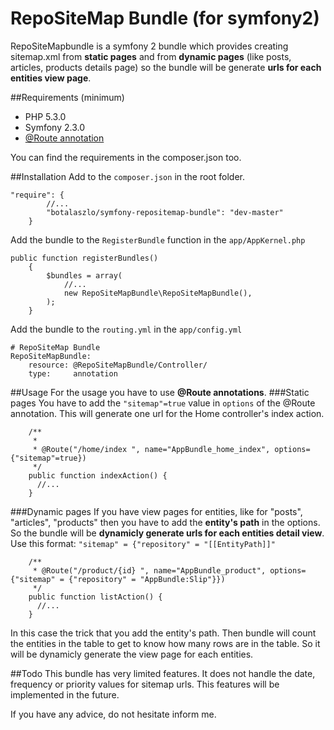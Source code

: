 # RepoSiteMap Bundle (for symfony2)
RepoSiteMapbundle is a symfony 2 bundle which provides creating sitemap.xml from **static pages** and from **dynamic pages** (like posts, articles, products details page) so the bundle will be generate **urls for each entities view page**.

##Requirements (minimum)
  * PHP 5.3.0
  * Symfony 2.3.0
  * [@Route annotation](http://symfony.com/doc/current/bundles/SensioFrameworkExtraBundle/annotations/routing.html)
   
  
You can find the requirements in the composer.json too.

##Installation
Add to the `composer.json` in the root folder.
```
"require": {
        //...
        "botalaszlo/symfony-repositemap-bundle": "dev-master"
    }
```

Add the bundle to the `RegisterBundle` function in the `app/AppKernel.php`
```
public function registerBundles()
    {
        $bundles = array(
            //...
            new RepoSiteMapBundle\RepoSiteMapBundle(),
        );
    }
```

Add the bundle to the `routing.yml` in the `app/config.yml`
```
# RepoSiteMap Bundle
RepoSiteMapBundle:
    resource: @RepoSiteMapBundle/Controller/
    type:     annotation
```


##Usage
For the usage you have to use **@Route annotations**.
###Static pages
You have to add the `"sitemap"=true` value in `options` of the @Route annotation.
This will generate one url for the Home controller's index action.
```
    /**
     *
     * @Route("/home/index ", name="AppBundle_home_index", options={"sitemap"=true})
     */
    public function indexAction() {
      //...
    }
```
###Dynamic pages
If you have view pages for entities, like for "posts", "articles", "products" then you have to add the **entity's path** in the options. So the bundle will be **dynamicly generate urls for each entities detail view**.
Use this format: `"sitemap" = {"repository" = "[[EntityPath]]"`
```
    /**
     * @Route("/product/{id} ", name="AppBundle_product", options={"sitemap" = {"repository" = "AppBundle:Slip"}})
     */
    public function listAction() {
      //...
    }
```
In this case the trick that you add the entity's path. Then bundle will count the entities in the table to get to know how many rows are in the table. So it will be dynamicly generate the view page for each entities.

##Todo
This bundle has very limited features. It does not handle the date, frequency or priority values for sitemap urls. This features will be implemented in the future.

If you have any advice, do not hesitate inform me.
